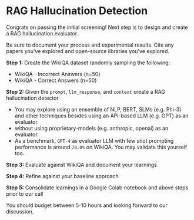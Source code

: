 # RAG Hallucination Detection

Congrats on passing the initial screening! Next step is to design and create a RAG hallucination evaluator. 

Be sure to document your process and experimental results. Cite any papers you've explored and open-source libraries you've explored. 

**Step 1:** Create the WikiQA dataset randomly sampling the following:
- WikiQA - Incorrect Answers (n=50)
- WikiQA - Correct Answers (n=50)

**Step 2:** Given the `prompt`, `llm_response`, and `context` create a RAG hallucination detector 
- You may explore using an ensemble of NLP, BERT, SLMs (e.g. Phi-3) and other techniques besides using an API-based LLM (e.g. GPT) as an evaluator
- without using proprietary-models (e.g. anthropic, openai) as an evaluator.
- As a benchmark, `GPT-4` as evaluator LLM with few shot prompting performance is around `70.0%` on WikiQA. You may validate this yourself too.

**Step 3:** Evaluate against WikiQA and document your learnings

**Step 4:** Refine against your baseline approach

**Step 5:** Consolidate learnings in a Google Colab notebook and above steps prior to our call

You should budget between 5-10 hours and looking forward to our discussion.
